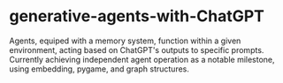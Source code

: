 # generative-agents-with-ChatGPT
Agents, equiped with a memory system, function within a given environment, acting based on ChatGPT's outputs to specific prompts.
Currently achieving independent agent operation as a notable milestone, using embedding, pygame, and graph structures.
